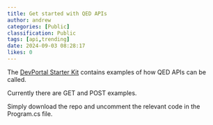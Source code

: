 ```yaml
---
title: Get started with QED APIs
author: andrew
categories: [Public]
classification: Public
tags: [api,trending]
date: 2024-09-03 08:28:17 
likes: 0
---
```


The [DevPortal Starter Kit](https://github.com/QED-DeveloperPortal/DevPortal-Starter-Kit) contains examples of how QED APIs can be called.

Currently there are GET and POST examples.

Simply download the repo and uncomment the relevant code in the Program.cs file.